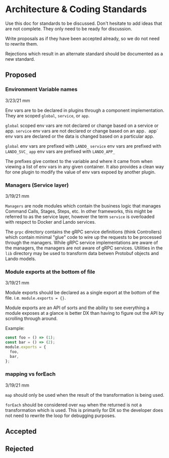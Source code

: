 # Architecture & Coding Standards

Use this doc for standards to be discussed. Don't hesitate to add ideas that are not complete.
They only need to be ready for discussion.

Write proposals as if they have been accepted already, so we do not need to rewrite them.

Rejections which result in an alternate standard should be documented as a new standard.

## Proposed

### Environment Variable names
3/23/21 mm

Env vars are to be declared in plugins through a component implementation. They are
scoped `global`, `service`, or `app`.

`global` scoped env vars are not declared or change based on a service or app. `service` env
vars are not declared or change based on an app`. `app` env vars are declared or the data is
changed based on a particular app.

`global` env vars are prefixed with `LANDO_`
`service` env vars are prefixed with `LANDO_SVC_`
`app` env vars are prefixed with `LANDO_APP_`

The prefixes give context to the variable and where it came from when viewing a list
of env vars in any given container. It also provides a clean way for one plugin to
modify the value of env vars expoed by another plugin.

### Managers (Service layer)
3/19/21 mm

`Managers` are node modules which contain the business logic that manages Command Calls,
Stages, Steps, etc. In other frameworks, this might be referred to as the service layer,
however the term `service` is overloaded with respect to Docker and Lando services.

The `grpc` directory contains the gRPC service definitions (think Controllers) which contain
minimal "glue" code to wire up the requests to be processed through the managers. While
gRPC service implementations are aware of the managers, the managers are not aware of gRPC
services. Utilities in the `lib` directory may be used to transform data betwen Protobuf
objects and Lando models.

### Module exports at the bottom of file
3/19/21 mm

Module exports should be declared as a single export at the bottom of the file.
i.e. `module.exports = {}`.

Module exports are an API of sorts and the ability to see everything a
module exposes at a glance is better DX than having to figure out the API by
scrolling through around.

Example:
```javascript
const foo = () => (1);
const bar = () => (2);
module.exports = {
  foo,
  bar,
};
```

### mapping vs forEach
3/19/21 mm

`map` should only be used when the result of the transformation is being used.

`forEach` should be considered over `map` when the returned is not a transformation which is used.
This is primarily for DX so the developer does not need to rewrite the loop for debugging purposes.

## Accepted


## Rejected
